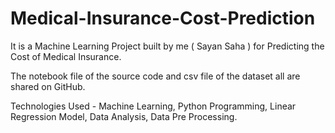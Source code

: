 # Medical-Insurance-Cost-Prediction

It is a Machine Learning Project built by me ( Sayan Saha ) for Predicting the Cost of Medical Insurance.

The notebook file of the source code and csv file of the dataset all are shared on GitHub. 

Technologies Used - Machine Learning, Python Programming, Linear Regression Model, Data Analysis, Data Pre Processing. 




